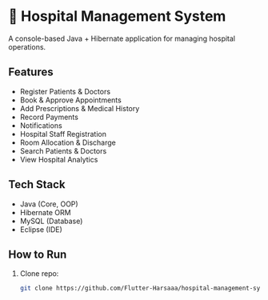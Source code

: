 # 🏥 Hospital Management System

A console-based Java + Hibernate application for managing hospital operations.

## Features
- Register Patients & Doctors
- Book & Approve Appointments
- Add Prescriptions & Medical History
- Record Payments
- Notifications
- Hospital Staff Registration
- Room Allocation & Discharge
- Search Patients & Doctors
- View Hospital Analytics

## Tech Stack
- Java (Core, OOP)
- Hibernate ORM
- MySQL (Database)
- Eclipse (IDE)

## How to Run
1. Clone repo:
   ```bash
   git clone https://github.com/Flutter-Harsaaa/hospital-management-system.git
